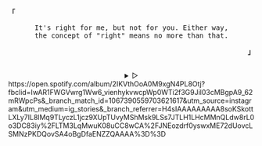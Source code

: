 <p align="left"><b><samp>「</samp></b></p>
  <p align="center">
    <samp>
      It's right for me, but not for you. Either way,<br>
      the concept of "right" means no more than that.<br>
    </samp>
  </p>
<p align="right"><b><samp>」</samp></b></p>

<br>

<details align="center">
<summary> &#9655;</summary>

<h2></h2><br>
<p align="center">
  <samp>
    [<a href="https://ko-fi.com/mikasaackeman">ko-fix</a>]
    [<a href="mikasaid@proton.me">e-mail</a>]
  </samp>
</p>

<h2></h2><br>

```sh
curl -sL https://git.io/JKsMD | gpg --import
```

```console
B9BD C551 5AF4 9F42 CBC8 CF39 7D03 DB4D 862E A826
```
</details>
https://open.spotify.com/album/2IKVthOoA0M9xgN4PL8Otj?fbclid=IwAR1FWGVwrg1Ww6_vienhykvwcpWp0WTi2f3G9Jil03cMBgpA9_62mRWpcPs&_branch_match_id=1067390559703621617&utm_source=instagram&utm_medium=ig_stories&_branch_referrer=H4sIAAAAAAAAA8soKSkottLXLy7IL8lMq9TLyczL1jcz9XUpTUvyMShMsk9LSs7JTLH1LHcMMnQLdw8rL0o3DC83iy%2FLTM3LqMwuK08uCC8wCA%2FJNEozdrf0yswxME72dUovcLSMNzPKDQovSA4oBgDfaENZZQAAAA%3D%3D

